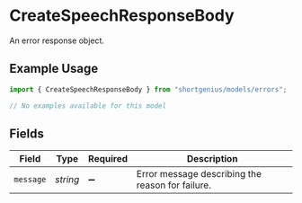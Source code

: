 # CreateSpeechResponseBody

An error response object.

## Example Usage

```typescript
import { CreateSpeechResponseBody } from "shortgenius/models/errors";

// No examples available for this model
```

## Fields

| Field                                            | Type                                             | Required                                         | Description                                      |
| ------------------------------------------------ | ------------------------------------------------ | ------------------------------------------------ | ------------------------------------------------ |
| `message`                                        | *string*                                         | :heavy_minus_sign:                               | Error message describing the reason for failure. |